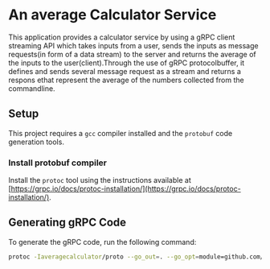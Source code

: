 # An average Calculator Service

This application provides a calculator service by using a gRPC client streaming API which takes inputs from a user, sends the inputs as message requests(in form of a data stream) to the server  and returns the average of the inputs to the user(client).Through the use of gRPC protocolbuffer, it defines and sends several message request as a stream and returns a respons ethat represent the average of the numbers collected from the commandline.
## Setup

This project requires a `gcc` compiler installed and the `protobuf` code generation tools.

### Install protobuf compiler

Install the `protoc` tool using the instructions available at [https://grpc.io/docs/protoc-installation/](https://grpc.io/docs/protoc-installation/). 

## Generating gRPC Code 

To generate the gRPC code, run the following command:
 
```bash
protoc -Iaveragecalculator/proto --go_out=. --go_opt=module=github.com/AdekunleDally/grpc-client-streaming-api --go-grpc_out=. --go-grpc_opt=module=github.com/AdekunleDally/grpc-client-streaming-api averagecalculator/proto/avr_calculator.proto 

